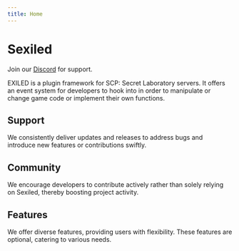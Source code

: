 ```yaml
---
title: Home
---
```

# Sexiled
Join our [Discord](https://discord.gg/PyUkWTg) for support.

EXILED is a plugin framework for SCP: Secret Laboratory servers. It offers an event system for developers to hook into in order to manipulate or change game code or implement their own functions.

## Support
We consistently deliver updates and releases to address bugs and introduce new features or contributions swiftly.

## Community
We encourage developers to contribute actively rather than solely relying on Sexiled, thereby boosting project activity.

## Features
We offer diverse features, providing users with flexibility. These features are optional, catering to various needs.

